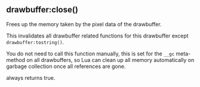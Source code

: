 ## drawbuffer:close()

Frees up the memory taken by the pixel data of the drawbuffer.

This invalidates all drawbuffer related functions for this drawbuffer except
`drawbuffer:tostring()`.

You do not need to call this function manually, this is set for the `__gc`
meta-method on all drawbuffers, so Lua can clean up all memory automatically on
garbage collection once all references are gone.

always returns true.

